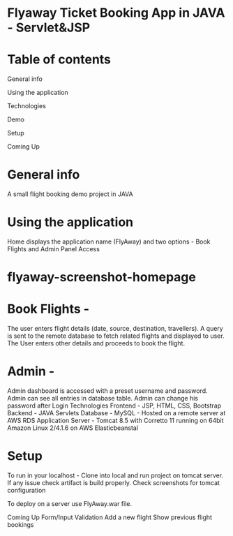 

 # Flyaway Ticket Booking App in JAVA - Servlet&JSP
 # Table of contents
   General info
   
   Using the application
   
   Technologies
   
   Demo
   
   Setup
   
   Coming Up
# General info
A small flight booking demo project in JAVA

# Using the application
Home displays the application name (FlyAway) and two options - Book Flights and Admin Panel Access

# flyaway-screenshot-homepage



# Book Flights -
The user enters flight details (date, source, destination, travellers). A query is sent to the remote database to fetch related flights and displayed to user. The User enters other details and proceeds to book the flight.

# Admin -
Admin dashboard is accessed with a preset username and password. Admin can see all entries in database table. Admin can change his password after Login
Technologies
Frontend - JSP, HTML, CSS, Bootstrap
Backend - JAVA Servlets
Database - MySQL - Hosted on a remote server at AWS RDS
Application Server - Tomcat 8.5 with Corretto 11 running on 64bit Amazon Linux 2/4.1.6 on AWS Elasticbeanstal

# Setup
To run in your localhost - Clone into local and run project on tomcat server. If any issue check artifact is build properly.
Check screenshots for tomcat configuration

To deploy on a server use FlyAway.war file.

Coming Up
Form/Input Validation
Add a new flight
Show previous flight bookings
